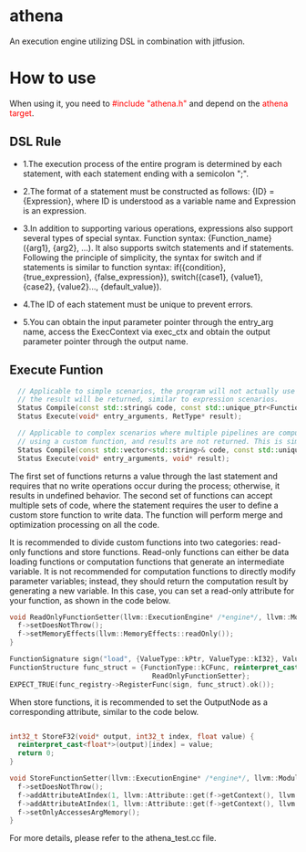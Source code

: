# athena

An execution engine utilizing DSL in combination with jitfusion.

# How to use
When using it, you need to <span style="color:red">#include "athena.h"</span> and depend on the <span style="color:red">athena target</span>.

## DSL Rule

* 1.The execution process of the entire program is determined by each statement, with each statement ending with a semicolon ";".

* 2.The format of a statement must be constructed as follows: {ID} = {Expression}, where ID is understood as a variable name and Expression is an expression.

* 3.In addition to supporting various operations, expressions also support several types of special syntax. Function syntax: {Function_name}({arg1}, {arg2}, ...). It also supports switch statements and if statements. Following the principle of simplicity, the syntax for switch and if statements is similar to function syntax: if({condition}, {true_expression}, {false_expression}), switch({case1}, {value1}, {case2}, {value2}..., {default_value}).

* 4.The ID of each statement must be unique to prevent errors.

* 5.You can obtain the input parameter pointer through the entry_arg name, access the ExecContext via exec_ctx and obtain the output parameter pointer through the output name.

## Execute Funtion
```c++
  // Applicable to simple scenarios, the program will not actually use a custom store function to write data. Instead,
  // the result will be returned, similar to expression scenarios.
  Status Compile(const std::string& code, const std::unique_ptr<FunctionRegistry>& func_registry);
  Status Execute(void* entry_arguments, RetType* result);

  // Applicable to complex scenarios where multiple pipelines are computed simultaneously. Each pipeline writes data
  // using a custom function, and results are not returned. This is similar to feature processing scenarios.
  Status Compile(const std::vector<std::string>& code, const std::unique_ptr<FunctionRegistry>& func_registry);
  Status Execute(void* entry_arguments, void* result);
```

The first set of functions returns a value through the last statement and requires that no write operations occur during the process; otherwise, it results in undefined behavior. The second set of functions can accept multiple sets of code, where the statement requires the user to define a custom store function to write data. The function will perform merge and optimization processing on all the code.

It is recommended to divide custom functions into two categories: read-only functions and store functions. Read-only functions can either be data loading functions or computation functions that generate an intermediate variable. It is not recommended for computation functions to directly modify parameter variables; instead, they should return the computation result by generating a new variable. In this case, you can set a read-only attribute for your function, as shown in the code below.

```c++
void ReadOnlyFunctionSetter(llvm::ExecutionEngine* /*engine*/, llvm::Module* /*m*/, llvm::Function* f) {
  f->setDoesNotThrow();
  f->setMemoryEffects(llvm::MemoryEffects::readOnly());
}

FunctionSignature sign("load", {ValueType::kPtr, ValueType::kI32}, ValueType::kU32);
FunctionStructure func_struct = {FunctionType::kCFunc, reinterpret_cast<void*>(LoadU32), nullptr,
                                   ReadOnlyFunctionSetter};
EXPECT_TRUE(func_registry->RegisterFunc(sign, func_struct).ok());
```

When store functions, it is recommended to set the OutputNode as a corresponding attribute, similar to the code below.

```c++

int32_t StoreF32(void* output, int32_t index, float value) {
  reinterpret_cast<float*>(output)[index] = value;
  return 0;
}

void StoreFunctionSetter(llvm::ExecutionEngine* /*engine*/, llvm::Module* /*m*/, llvm::Function* f) {
  f->setDoesNotThrow();
  f->addAttributeAtIndex(1, llvm::Attribute::get(f->getContext(), llvm::Attribute::NoAlias));
  f->addAttributeAtIndex(1, llvm::Attribute::get(f->getContext(), llvm::Attribute::NoCapture));
  f->setOnlyAccessesArgMemory();
}
```


For more details, please refer to the athena_test.cc file.